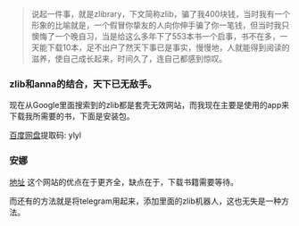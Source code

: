 > 说起一件事，就是zlibrary，下文简称zlib，骗了我400块钱，当时我有一个形象的比喻就是，一个假冒你挚友的人向你伸手骗了你一笔钱，但当时我只懊悔了一个晚自习，当是给这么多年下了553本书一个启事，书不在多，一天能下载10本，足不出户了然天下事已是事实，慢慢地，人就能得到阅读的滋养，使自己成长起来，时间久了，连自己都感到惊叹。

### zlib和anna的结合，天下已无敌手。

现在从Google里面搜索到的zlib都是套壳无效网站，而我现在主要是使用的app来下载我所需要的书，下面是安装包。

[
百度网盘](https://pan.baidu.com/s/1lCVapVb0K3lkmThYKKuPaA?pwd=ylyl )提取码: ylyl

### 安娜
[地址](https://annas-archive.org/)
这个网站的优点在于更齐全，缺点在于，下载书籍需要等待。

而还有的方法就是将telegram用起来，添加里面的zlib机器人，这也无失是一种方法。

